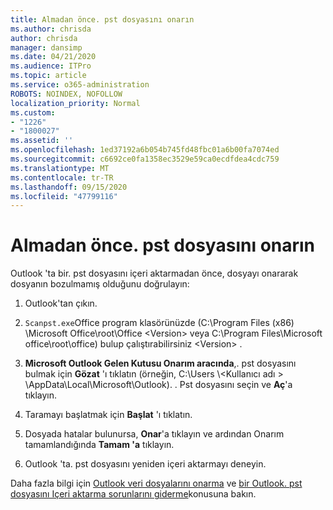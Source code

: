 ```yaml
---
title: Almadan önce. pst dosyasını onarın
ms.author: chrisda
author: chrisda
manager: dansimp
ms.date: 04/21/2020
ms.audience: ITPro
ms.topic: article
ms.service: o365-administration
ROBOTS: NOINDEX, NOFOLLOW
localization_priority: Normal
ms.custom:
- "1226"
- "1800027"
ms.assetid: ''
ms.openlocfilehash: 1ed37192a6b054b745fd48fbc01a6b00fa7074ed
ms.sourcegitcommit: c6692ce0fa1358ec3529e59ca0ecdfdea4cdc759
ms.translationtype: MT
ms.contentlocale: tr-TR
ms.lasthandoff: 09/15/2020
ms.locfileid: "47799116"
---
```

# <a name="repair-pst-file-before-importing"></a>Almadan önce. pst dosyasını onarın

Outlook 'ta bir. pst dosyasını içeri aktarmadan önce, dosyayı onararak dosyanın bozulmamış olduğunu doğrulayın:

1. Outlook'tan çıkın.

2. `Scanpst.exe`Office program klasörünüzde (C:\Program Files (x86) \Microsoft Office\root\Office \<Version\> veya C:\Program Files\Microsoft office\root\office) bulup çalıştırabilirsiniz \<Version\> .

3. **Microsoft Outlook Gelen Kutusu Onarım aracında**,. pst dosyasını bulmak için **Gözat** 'ı tıklatın (örneğin, C:\Users \\<Kullanıcı adı \> \AppData\Local\Microsoft\Outlook). . Pst dosyasını seçin ve **Aç**'a tıklayın.

4. Taramayı başlatmak için **Başlat** 'ı tıklatın.

5. Dosyada hatalar bulunursa, **Onar**'a tıklayın ve ardından Onarım tamamlandığında **Tamam 'a** tıklayın.

6. Outlook 'ta. pst dosyasını yeniden içeri aktarmayı deneyin.

Daha fazla bilgi için [Outlook veri dosyalarını onarma](https://support.office.com/article/25663bc3-11ec-4412-86c4-60458afc5253) ve [bir Outlook. pst dosyasını Içeri aktarma sorunlarını giderme](https://support.office.com/article/2d2e50dc-5c36-4ab2-ab50-f1be733b3d6e)konusuna bakın.
